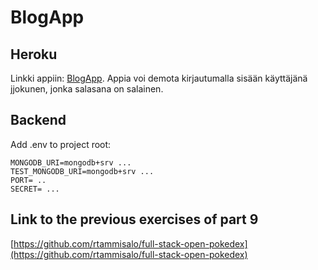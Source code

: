 # BlogApp

## Heroku

Linkki appiin: [BlogApp](https://intense-dusk-75932.herokuapp.com). Appia voi demota kirjautumalla sisään käyttäjänä jjokunen, jonka salasana on salainen.

## Backend

Add .env to project root:

```
MONGODB_URI=mongodb+srv ...
TEST_MONGODB_URI=mongodb+srv ...
PORT= ..
SECRET= ...
```

## Link to the previous exercises of part 9

[https://github.com/rtammisalo/full-stack-open-pokedex](https://github.com/rtammisalo/full-stack-open-pokedex)
